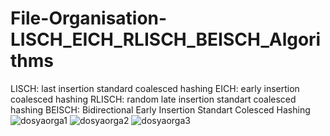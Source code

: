 # File-Organisation-LISCH_EICH_RLISCH_BEISCH_Algorithms

LISCH: last insertion standard coalesced hashing
EICH: early insertion coalesced hashing
RLISCH: random late insertion standart coalesced hashing
BEISCH: Bidirectional Early Insertion Standart Colesced Hashing 
![dosyaorga1](https://user-images.githubusercontent.com/14100141/43037876-eb989a2c-8d1a-11e8-8944-50390c2e9a6d.png)
![dosyaorga2](https://user-images.githubusercontent.com/14100141/43037878-ebbada4c-8d1a-11e8-91df-4a53a71274bc.png)
![dosyaorga3](https://user-images.githubusercontent.com/14100141/43037879-ebdf5098-8d1a-11e8-9ea9-46d90ea1f8d2.png)


